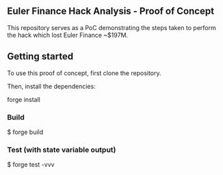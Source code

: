 ## Euler Finance  Hack Analysis - Proof of Concept

This repository serves as a PoC demonstrating the steps taken to perform the hack which lost Euler Finance ~$197M.




## Getting started

To use this proof of concept, first clone the repository.



Then, install the dependencies:


 forge install


### Build


$ forge build


### Test (with state variable output)


$ forge test -vvv

